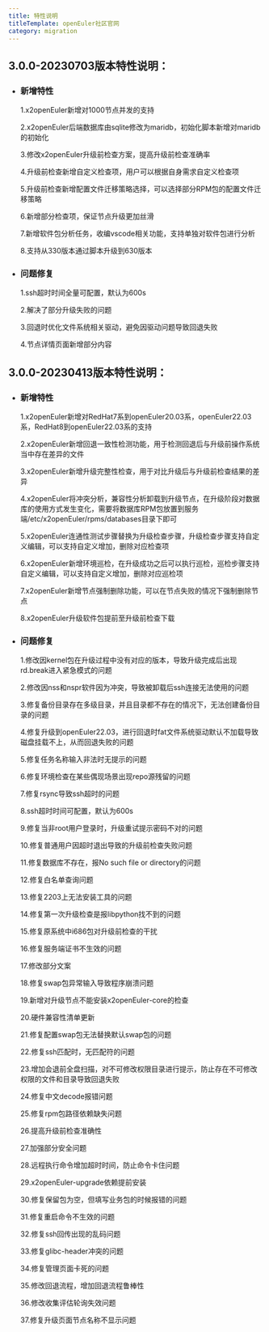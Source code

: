 ```yaml
---
title: 特性说明
titleTemplate: openEuler社区官网
category: migration
---
```



## 3.0.0-20230703版本特性说明：

- ### 新增特性
    1.x2openEuler新增对1000节点并发的支持

    2.x2openEuler后端数据库由sqlite修改为maridb，初始化脚本新增对maridb的初始化

    3.修改x2openEuler升级前检查方案，提高升级前检查准确率

    4.升级前检查新增自定义检查项，用户可以根据自身需求自定义检查项

    5.升级前检查新增配置文件迁移策略选择，可以选择部分RPM包的配置文件迁移策略

    6.新增部分检查项，保证节点升级更加丝滑

    7.新增软件包分析任务，收编vscode相关功能，支持单独对软件包进行分析

    8.支持从330版本通过脚本升级到630版本



- ### 问题修复
    1.ssh超时时间全量可配置，默认为600s

    2.解决了部分升级失败的问题

    3.回退时优化文件系统相关驱动，避免因驱动问题导致回退失败

    4.节点详情页面新增部分内容
 

## 3.0.0-20230413版本特性说明：

- ### 新增特性

    1.x2openEuler新增对RedHat7系到openEuler20.03系，openEuler22.03系，RedHat8到openEuler22.03系的支持

    2.x2openEuler新增回退一致性检测功能，用于检测回退后与升级前操作系统当中存在差异的文件

    3.x2openEuler新增升级完整性检查，用于对比升级后与升级前检查结果的差异

    4.x2openEuler将冲突分析，兼容性分析卸载到升级节点，在升级阶段对数据库的使用方式发生变化，需要将数据库RPM包放置到服务端/etc/x2openEuler/rpms/databases目录下即可

    5.x2openEuler连通性测试步骤替换为升级检查步骤，升级检查步骤支持自定义编辑，可以支持自定义增加，删除对应检查项

    6.x2openEuler新增环境巡检，在升级成功之后可以执行巡检，巡检步骤支持自定义编辑，可以支持自定义增加，删除对应巡检项

    7.x2openEuler新增节点强制删除功能，可以在节点失败的情况下强制删除节点

    8.x2openEuler升级软件包提前至升级前检查下载 

- ### 问题修复 

    1.修改因kernel包在升级过程中没有对应的版本，导致升级完成后出现rd.break进入紧急模式的问题

    2.修改因nss和nspr软件因为冲突，导致被卸载后ssh连接无法使用的问题

    3.修复备份目录存在多级目录，并且目录都不存在的情况下，无法创建备份目录的问题 

    4.修复升级到openEuler22.03，进行回退时fat文件系统驱动默认不加载导致磁盘挂载不上，从而回退失败的问题 

    5.修复任务名称输入非法时无提示的问题 

    6.修复环境检查在某些偶现场景出现repo源残留的问题 

    7.修复rsync导致ssh超时的问题 

    8.ssh超时时间可配置，默认为600s 

    9.修复当非root用户登录时，升级重试提示密码不对的问题 

    10.修复普通用户因超时退出导致的升级前检查失败问题 

    11.修复数据库不存在，报No such file or directory的问题 

    12.修复白名单查询问题 

    13.修复2203上无法安装工具的问题 

    14.修复第一次升级检查是报libpython找不到的问题 

    15.修复原系统中i686包对升级前检查的干扰 

    16.修复服务端证书不生效的问题 

    17.修改部分文案 

    18.修复swap包异常输入导致程序崩溃问题 

    19.新增对升级节点不能安装x2openEuler-core的检查 

    20.硬件兼容性清单更新 

    21.修复配置swap包无法替换默认swap包的问题 

    22.修复ssh匹配时，无匹配符的问题 

    23.增加会退前全盘扫描，对不可修改权限目录进行提示，防止存在不可修改权限的文件和目录导致回退失败 

    24.修复中文decode报错问题 

    25.修复rpm包路径依赖缺失问题 

    26.提高升级前检查准确性 

    27.加强部分安全问题 

    28.远程执行命令增加超时时间，防止命令卡住问题 

    29.x2openEuler-upgrade依赖提前安装 

    30.修复保留包为空，但填写业务包的时候报错的问题 

    31.修复重启命令不生效的问题 

    32.修复ssh回传出现的乱码问题 

    33.修复glibc-header冲突的问题 

    34.修复管理页面卡死的问题 

    35.修改回退流程，增加回退流程鲁棒性 

    36.修改收集评估轮询失效问题 

    37.修复升级页面节点名称不显示问题 

